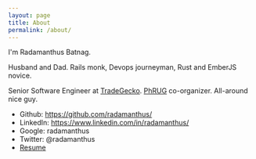 ```yaml
---
layout: page
title: About
permalink: /about/
---
```


I'm Radamanthus Batnag.

Husband and Dad. Rails monk, Devops journeyman, Rust and EmberJS novice.

Senior Software Engineer at [TradeGecko](https://www.tradegecko.com). [PhRUG](https://meetup.com/ruby-phil) co-organizer. All-around nice guy.

- Github: https://github.com/radamanthus/
- LinkedIn: https://www.linkedin.com/in/radamanthus/
- Google: radamanthus
- Twitter: @radamanthus
- [Resume](/RadamanthusBatnagCV.pdf)

